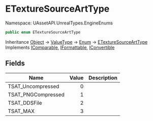 # ETextureSourceArtType

Namespace: UAssetAPI.UnrealTypes.EngineEnums

```csharp
public enum ETextureSourceArtType
```

Inheritance [Object](https://docs.microsoft.com/en-us/dotnet/api/system.object) → [ValueType](https://docs.microsoft.com/en-us/dotnet/api/system.valuetype) → [Enum](https://docs.microsoft.com/en-us/dotnet/api/system.enum) → [ETextureSourceArtType](./uassetapi.unrealtypes.engineenums.etexturesourcearttype.md)<br>
Implements [IComparable](https://docs.microsoft.com/en-us/dotnet/api/system.icomparable), [IFormattable](https://docs.microsoft.com/en-us/dotnet/api/system.iformattable), [IConvertible](https://docs.microsoft.com/en-us/dotnet/api/system.iconvertible)

## Fields

| Name | Value | Description |
| --- | --: | --- |
| TSAT_Uncompressed | 0 |  |
| TSAT_PNGCompressed | 1 |  |
| TSAT_DDSFile | 2 |  |
| TSAT_MAX | 3 |  |

